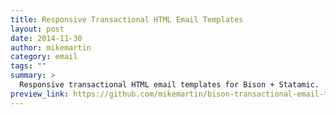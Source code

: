 ```yaml
---
title: Responsive Transactional HTML Email Templates
layout: post
date: 2014-11-30
author: mikemartin
category: email
tags: ""
summary: >
  Responsive transactional HTML email templates for Bison + Statamic.
preview_link: https://github.com/mikemartin/bison-transactional-email-templates
---
```

